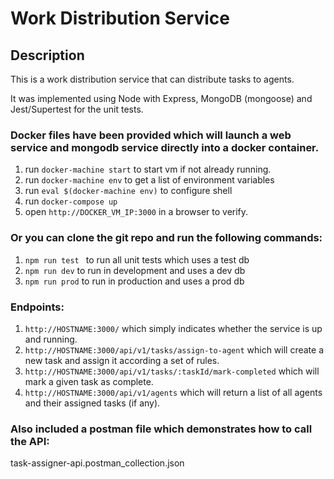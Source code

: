 # Work Distribution Service

## Description
This is a work distribution service that can distribute tasks to agents.

It was implemented using Node with Express, MongoDB (mongoose) and Jest/Supertest for the unit tests.

### Docker files have been provided which will launch a web service and mongodb service directly into a docker container.
1. run `docker-machine start` to start vm if not already running.
2. run `docker-machine env` to get a list of environment variables 
3. run `eval $(docker-machine env)` to configure shell 
4. run `docker-compose up`
5. open `http://DOCKER_VM_IP:3000` in a browser to verify.

### Or you can clone the git repo and run the following commands:
1. `npm run test ` to run all unit tests which uses a test db
2. `npm run dev` to run in development and uses a dev db
3. `npm run prod` to run in production and uses a prod db

### Endpoints:
1. `http://HOSTNAME:3000/` which simply indicates whether the service is up and running.
2. `http://HOSTNAME:3000/api/v1/tasks/assign-to-agent` which will create a new task and assign it according a set of rules.
3. `http://HOSTNAME:3000/api/v1/tasks/:taskId/mark-completed` which will mark a given task as complete.
3. `http://HOSTNAME:3000/api/v1/agents` which will return a list of all agents and their assigned tasks (if any).

### Also included a postman file which demonstrates how to call the API:
task-assigner-api.postman_collection.json